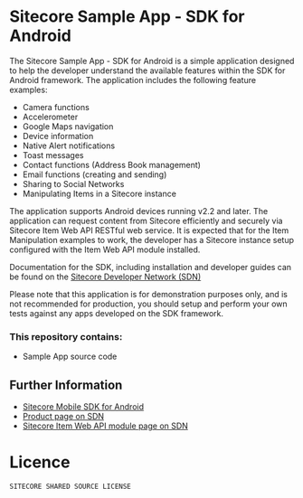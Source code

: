Sitecore Sample App - SDK  for Android
======================================

The Sitecore Sample App - SDK for Android is a simple application designed to help the developer understand the available features within the SDK for Android framework. 
The application includes the following feature examples:

 * Camera functions
 * Accelerometer
 * Google Maps navigation
 * Device information
 * Native Alert notifications
 * Toast messages
 * Contact functions (Address Book management)
 * Email functions (creating and sending)
 * Sharing to Social Networks
 * Manipulating Items in a Sitecore instance

The application supports Android devices running v2.2 and later. The application can request content from Sitecore efficiently and securely via Sitecore Item Web API RESTful web service. 
It is expected that for the Item Manipulation examples to work, the developer has a Sitecore instance setup configured with the Item Web API module installed.

Documentation for the SDK, including installation and developer guides can be found on the [Sitecore Developer Network (SDN)][3]

Please note that this application is for demonstration purposes only, and is not recommended for production, you should setup and perform your own tests against any apps developed on the SDK framework.

### This repository contains:
 * Sample App source code

## Further Information
 * [Sitecore Mobile SDK for Android][4]
 * [Product page on SDN][1]
 * [Sitecore Item Web API module page on SDN][2]

# Licence
```
SITECORE SHARED SOURCE LICENSE
```

 [1]: http://sdn.sitecore.net/Products/Sitecore%20Mobile%20SDK/Sitecore%20Mobile%20SDK%20for%20Android/Mobile%20SDK%201,-d-,0%20for%20Android.aspx
 [2]: http://sdn.sitecore.net/Products/Sitecore%20Item%20Web%20API.aspx
 [3]: http://sdn.sitecore.net/Products/Sitecore%20Mobile%20SDK/Sitecore%20Mobile%20SDK%20for%20Android/Mobile%20SDK%201,-d-,0%20for%20Android/Documentation.aspx
 [4]: https://github.com/Sitecore/sitecore-android-sdk
